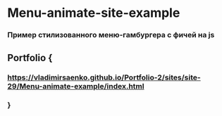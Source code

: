 # Menu-animate-site-example
 
### Пример стилизованного меню-гамбургера с фичей на js

## Portfolio {

### https://vladimirsaenko.github.io/Portfolio-2/sites/site-29/Menu-animate-example/index.html

### }
